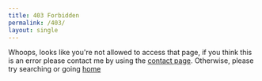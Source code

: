 ```yaml
---
title: 403 Forbidden
permalink: /403/
layout: single
---
```

Whoops, looks like you're not allowed to access that page, if you think this is an error please contact me by using the [contact page](/contact/). Otherwise, please try searching or going [home](/)
